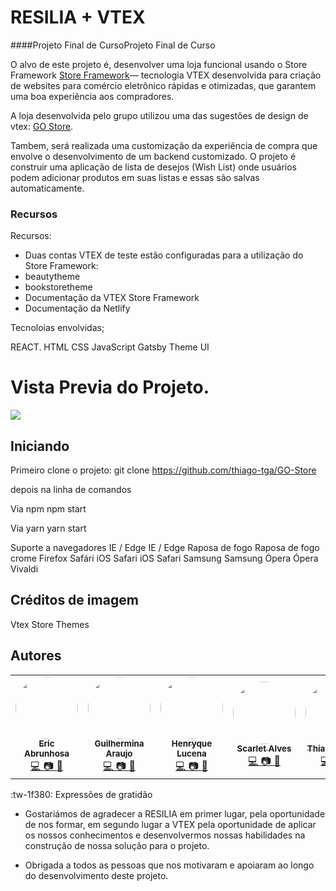 # RESILIA + VTEX

####Projeto Final de CursoProjeto Final de Curso

O alvo de este projeto é, desenvolver uma loja funcional usando o Store Framework [Store Framework](https://github.com/vtex/faststore "Store Framework")— tecnologia
VTEX desenvolvida para criação de websites para comércio eletrônico rápidas e
otimizadas, que garantem uma boa experiência aos compradores.

A loja desenvolvida pelo grupo utilizou uma das sugestões de design
de vtex: [GO Store](https://www.figma.com/file/V8JMmf2csPbFQZZp6CeYmm/?node-id=664%3A4 "GO Store").

Tambem, será realizada uma customização da experiência de compra que envolve o desenvolvimento de
um backend customizado. O projeto é construir uma aplicação de lista de desejos
(Wish List) onde usuários podem adicionar produtos em suas listas e essas são
salvas automaticamente.

### Recursos

Recursos:

- Duas contas VTEX de teste estão configuradas para a utilização do Store
  Framework:
- beautytheme
- bookstoretheme
- Documentação da VTEX Store Framework
- Documentação da Netlify

Tecnoloias envolvidas;

REACT.
HTML
CSS
JavaScript
Gatsby
Theme UI

# Vista Previa do Projeto.

![](https://s3-alpha-sig.figma.com/img/cf9a/6c3a/ebeb551e3783f95558a6f0c8257b9e5f?Expires=1617580800&Signature=NlIALhzVLPOxvpU6EWD0-R2Nh8T0VD~xgIAJigrO8yMnBebXWkg~xcOusOwxP6o6XmFLtfsiA~UoCdWbOYO5k8Im7TVClvcmmVw6BTKSAR7UGmtup2s8yHAq3vcTO9c24osO86Mzda-lJIbPFAEluin6YctrRYQs0sCPjso7vuqqyZNOtY3~Q0--Na72I6jEl1H20rpAJGMhz~rm9zSWgdxBa1UbeOkaUBY5yFHCxbn29vedrT1V69qtsJRasR7EIlRHc08x~jDFD6fDyEpu1oeQ0zJ5ihUqB2Rls1RtIgEwn-ll8aZj~J-DWiPK2kH7v-EVKCQTnGqlLnNpDSj9vQ__&Key-Pair-Id=APKAINTVSUGEWH5XD5UA)

## Iniciando

Primeiro clone o projeto:
git clone https://github.com/thiago-tga/GO-Store

depois na linha de comandos

Via npm
npm start

Via yarn
yarn start

Suporte a navegadores
IE / Edge
IE / Edge
Raposa de fogo
Raposa de fogo
crome
Firefox
Safári iOS Safari
iOS Safari Samsung
Samsung Ópera
Ópera Vivaldi

## Créditos de imagem

Vtex Store Themes

## Autores

<table>
  <tr>
    <td align="center">
      <a href="https://github.com/ericwdw"><img style="border-radius: 50%;" src="https://media-exp1.licdn.com/dms/image/C4E03AQGpNM1tpAROkg/profile-displayphoto-shrink_800_800/0/1610571216667?e=1616025600&v=beta&t=VKiTo1YaXKHklmhfhyom6S4SIeqIGlc-v7lD28Iggh4" width="100px;" alt=""/><br /><sub><b>Eric Abrunhosa</b></sub>
      </a>
      <br />
      <a href="https://github.com/ericwdw" title="GitHub">💻
      <a href="https://www.instagram.com/abrunhosaeric/" title="instagram">📷
      <a href="https://www.linkedin.com/in/eric-gomes-silva-abrunhosa-119176114/" title="linkedin">💼
      </a>
      </td>
      <td align="center">
      <a href="https://github.com/araujo-gui"><img style="border-radius: 50%;" src="https://camo.githubusercontent.com/5335f3fc40c093d212524e170d6df7f8e4372eac856ddc80465b3f9a1840159a/68747470733a2f2f6d656469612d657870312e6c6963646e2e636f6d2f646d732f696d6167652f433445303341514657536954657131504874772f70726f66696c652d646973706c617970686f746f2d736872696e6b5f3830305f3830302f302f313630373630363237393835303f653d3136313630323536303026763d6265746126743d32794e6667436247566a7550476d72693265652d423765696d766e674a39564f356b446f76677a504e3338" width="100px;" alt=""/><br /><sub><b>Guilhermina Araujo</b></sub>
      </a>
      <br />
      <a href="https://github.com/araujo-gui" title="GitHub">💻
      <a href="https://www.instagram.com/guiiaaraujo_/" title="instagram">📷
      <a href="https://www.linkedin.com/in/guilhermina-ara%C3%BAjo-b780b5108/" title="linkedin">💼
      </a>
      </td>
      <td align="center">
      <a href="https://github.com/HenryLucena"><img style="border-radius: 50%;" src="https://media-exp1.licdn.com/dms/image/C4D03AQHy-lpbJs0xVg/profile-displayphoto-shrink_800_800/0/1605743627751?e=1616025600&v=beta&t=615P22A7jKkqP511gOaMR5ArWPKLITelMMklolVco4w" width="100px;" alt=""/><br /><sub><b>Henryque Lucena</b></sub>
      </a>
      <br />
      <a href="https://github.com/HenryLucena" title="GitHub">💻
      <a href="https://www.facebook.com/henryque.lucena" title="instagram">📷
      <a href="https://www.linkedin.com/in/henryque-porto-6486a91b0" title="linkedin">💼
      </a>
      </td>
      <td align="center">
      <a href="https://github.com/ScarlateAlves"><img style="border-radius: 50%;" src="https://avatars2.githubusercontent.com/u/71666563?s=460&u=7eaab4581687f896fa8c83353b1cd18b83791002&v=4" width="100px;" alt=""/><br /><sub><b>Scarlet Alves</b></sub>
      </a>
      <br />
      <a href="https://github.com/ScarlateAlves" title="GitHub">💻
      <a href="https://www.instagram.com/scaralves10/" title="instagram">📷
      <a href="https://www.linkedin.com/in/scarlate-alves-518ab5127/" title="linkedin">💼
      </a>
      </td>
      <td align="center">
      <a href="https://github.com/thiago-tga"><img style="border-radius: 50%;" src="https://media-exp1.licdn.com/dms/image/C4D03AQHR-AZMVpN9iA/profile-displayphoto-shrink_400_400/0/1610584257602?e=1616025600&v=beta&t=-nYa_s1xQjXgPNRmpIPf1EWWFsXH3Px7dHmpzEMj-2I" width="100px;" alt=""/><br /><sub><b>Thiago Gomes</b></sub>
      </a>
      <br />
      <a href="https://github.com/thiago-tga" title="GitHub">💻
      <a href="https://www.instagram.com/thiaguio/" title="instagram">📷
      <a href="https://www.linkedin.com/in/thiago-araujo-23761115a/" title="linkedin">💼
      </a>
      </td>
  </tr>
</table>

:tw-1f380: Expressões de gratidão

- Gostariámos de agradecer a RESILIA em primer lugar, pela oportunidade de nos formar, em segundo lugar a VTEX pela oportunidade de aplicar os nossos conhecimentos e desenvolvermos nossas habilidades na construção de nossa solução para o projeto.

- Obrigada a todos as pessoas que nos motivaram e apoiaram ao longo do desenvolvimento deste projeto.
